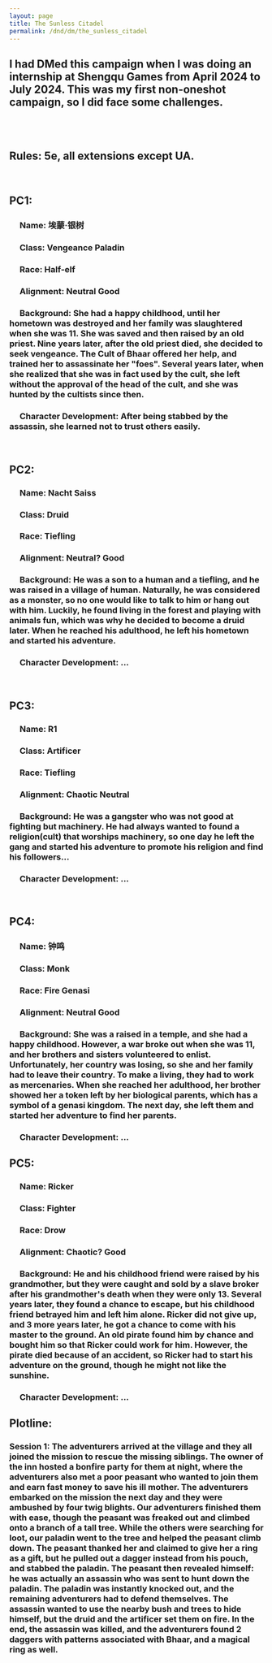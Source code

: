 ```yaml
---
layout: page
title: The Sunless Citadel
permalink: /dnd/dm/the_sunless_citadel
---
```


## I had DMed this campaign when I was doing an internship at Shengqu Games from April 2024 to July 2024. This was my first non-oneshot campaign, so I did face some challenges.

<br>
<br>

## Rules: 5e, all extensions except UA.

<br>

## PC1:
### &emsp; Name: 埃蒙·银树
### &emsp; Class: Vengeance Paladin
### &emsp; Race: Half-elf
### &emsp; Alignment: Neutral Good
### &emsp; Background: She had a happy childhood, until her hometown was destroyed and her family was slaughtered when she was 11. She was saved and then raised by an old priest. Nine years later, after the old priest died, she decided to seek vengeance. The Cult of Bhaar offered her help, and trained her to assassinate her "foes". Several years later, when she realized that she was in fact used by the cult, she left without the approval of the head of the cult, and she was hunted by the cultists since then.
### &emsp; Character Development: After being stabbed by the assassin, she learned not to trust others easily. 

<br>

## PC2:
### &emsp; Name: Nacht Saiss
### &emsp; Class: Druid
### &emsp; Race: Tiefling
### &emsp; Alignment: Neutral? Good
### &emsp; Background: He was a son to a human and a tiefling, and he was raised in a village of human. Naturally, he was considered as a monster, so no one would like to talk to him or hang out with him. Luckily, he found living in the forest and playing with animals fun, which was why he decided to become a druid later. When he reached his adulthood, he left his hometown and started his adventure. 
### &emsp; Character Development: ...

<br>

## PC3:
### &emsp; Name: R1
### &emsp; Class: Artificer
### &emsp; Race: Tiefling
### &emsp; Alignment: Chaotic Neutral
### &emsp; Background: He was a gangster who was not good at fighting but machinery. He had always wanted to found a religion(cult) that worships machinery, so one day he left the gang and started his adventure to promote his religion and find his followers...
### &emsp; Character Development: ...

<br>

## PC4:
### &emsp; Name: 钟鸣
### &emsp; Class: Monk
### &emsp; Race: Fire Genasi
### &emsp; Alignment: Neutral Good
### &emsp; Background: She was a raised in a temple, and she had a happy childhood. However, a war broke out when she was 11, and her brothers and sisters volunteered to enlist. Unfortunately, her country was losing, so she and her family had to leave their country. To make a living, they had to work as mercenaries. When she reached her adulthood, her brother showed her a token left by her biological parents, which has a symbol of a genasi kingdom. The next day, she left them and started her adventure to find her parents.
### &emsp; Character Development: ...

## PC5:
### &emsp; Name: Ricker
### &emsp; Class: Fighter
### &emsp; Race: Drow
### &emsp; Alignment: Chaotic? Good
### &emsp; Background: He and his childhood friend were raised by his grandmother, but they were caught and sold by a slave broker after his grandmother's death when they were only 13. Several years later, they found a chance to escape, but his childhood friend betrayed him and left him alone. Ricker did not give up, and 3 more years later, he got a chance to come with his master to the ground. An old pirate found him by chance and bought him so that Ricker could work for him. However, the pirate died because of an accident, so Ricker had to start his adventure on the ground, though he might not like the sunshine.
### &emsp; Character Development: ...

## Plotline:
### Session 1: The adventurers arrived at the village and they all joined the mission to rescue the missing siblings. The owner of the inn hosted a bonfire party for them at night, where the adventurers also met a poor peasant who wanted to join them and earn fast money to save his ill mother. The adventurers embarked on the mission the next day and they were ambushed by four twig blights. Our adventurers finished them with ease, though the peasant was freaked out and climbed onto a branch of a tall tree. While the others were searching for loot, our paladin went to the tree and helped the peasant climb down. The peasant thanked her and claimed to give her a ring as a gift, but he pulled out a dagger instead from his pouch, and stabbed the paladin. The peasant then revealed himself: he was actually an assassin who was sent to hunt down the paladin. The paladin was instantly knocked out, and the remaining adventurers had to defend themselves. The assassin wanted to use the nearby bush and trees to hide himself, but the druid and the artificer set them on fire. In the end, the assassin was killed, and the adventurers found 2 daggers with patterns associated with Bhaar, and a magical ring as well.